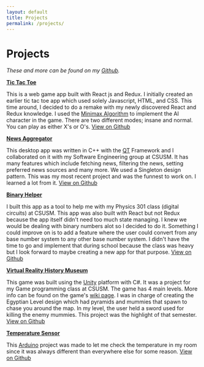 ```yaml
---
layout: default
title: Projects
permalink: /projects/
---
```


# Projects

*These and more can be found on my [Github](https://github.com/BrianDeJesus).*

**[Tic Tac Toe]**

This is a web game app built with React js and Redux. I initially created an earlier tic tac toe app which used solely Javascript, HTML, and CSS. This time around, I decided to do a remake with my newly discovered React and Redux knowledge. I used the [Minimax Algorithm](https://en.wikipedia.org/wiki/Minimax) to implement the AI character in the game. There are two different modes; insane and normal. You can play as either X's or O's. [View on Github](https://github.com/BrianDeJesus/ticTacToe)

**[News Aggregator]**

This desktop app was written in C++ with the [QT](https://www.qt.io/) Framework and I collaborated on it with my Software Engineering group at CSUSM. It has many features which include fetching news, filtering the news, setting preferred news sources and many more. We used a Singleton design pattern. This was my most recent project and was the funnest to work on. I learned a lot from it.
 [View on Github](https://github.com/downtolearn/cs411-T4)

**[Binary Helper]**

I built this app as a tool to help me with my Physics 301 class (digital circuits) at CSUSM. This app was also built with React but not Redux because the app itself didn't need too much state managing. I knew we would be dealing with binary numbers alot so I decided to do it. Something I could improve on is to add a feature where the user could convert from any base number system to any other base number system. I didn't have the time to go and implement that during school because the class was heavy but I look forward to maybe creating a new app for that purpose. [View on Github](https://github.com/BrianDeJesus/Binary-Helper)

**[Virtual Reality History Museum]**

This game was built using the [Unity](https://unity3d.com/) platform with C#. It was a project for my Game programming class at CSUSM. The game has 4 main levels. More info can be found on the game's [wiki page](https://github.com/CodingMorry7/VRHistoryMuseum/wiki). I was in charge of creating the Egyptian Level design which had pyramids and mummies that spawn to chase you around the map. In my level, the user held a sword used for killing the enemy mummies. This project was the highlight of that semester. [View on Github](https://github.com/CodingMorry7/VRHistoryMuseum)

**[Temperature Sensor]**

This [Arduino](https://www.arduino.cc/) project was made to let me check the temperature in my room since it was always different than everywhere else for some reason. [View on Github](https://github.com/BrianDeJesus/Temperature-Sensor) 

[Tic Tac Toe]: https://tictactoe-777.herokuapp.com/
[Binary Helper]: https://briandejesus.github.io/Binary-Helper/
[Temperature Sensor]: https://github.com/BrianDeJesus/Temperature-Sensor
[Virtual Reality History Museum]: https://github.com/CodingMorry7/VRHistoryMuseum
[News Aggregator]: https://github.com/downtolearn/cs411-T4